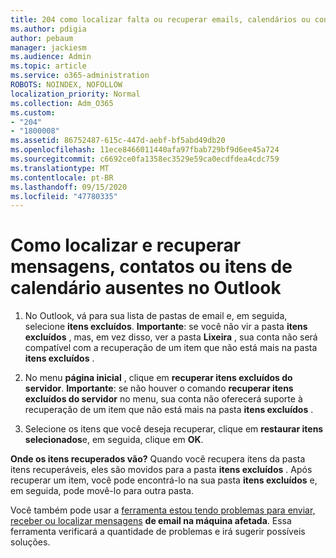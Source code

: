 ```yaml
---
title: 204 como localizar falta ou recuperar emails, calendários ou contatos ausentes do Outlook
ms.author: pdigia
author: pebaum
manager: jackiesm
ms.audience: Admin
ms.topic: article
ms.service: o365-administration
ROBOTS: NOINDEX, NOFOLLOW
localization_priority: Normal
ms.collection: Adm_O365
ms.custom:
- "204"
- "1800008"
ms.assetid: 86752487-615c-447d-aebf-bf5abd49db20
ms.openlocfilehash: 11ece8466011440afa97fbab729bf9d6ee45a724
ms.sourcegitcommit: c6692ce0fa1358ec3529e59ca0ecdfdea4cdc759
ms.translationtype: MT
ms.contentlocale: pt-BR
ms.lasthandoff: 09/15/2020
ms.locfileid: "47780335"
---
```

# <a name="how-to-find-and-recover-missing-messages-contacts-or-calendar-items-in-outlook"></a>Como localizar e recuperar mensagens, contatos ou itens de calendário ausentes no Outlook

1. No Outlook, vá para sua lista de pastas de email e, em seguida, selecione **itens excluídos**. **Importante**: se você não vir a pasta **itens excluídos** , mas, em vez disso, ver a pasta **Lixeira** , sua conta não será compatível com a recuperação de um item que não está mais na pasta **itens excluídos** .

2. No menu **página inicial** , clique em **recuperar itens excluídos do servidor**. **Importante**: se não houver o comando **recuperar itens excluídos do servidor** no menu, sua conta não oferecerá suporte à recuperação de um item que não está mais na pasta **itens excluídos** .

3. Selecione os itens que você deseja recuperar, clique em **restaurar itens selecionados**e, em seguida, clique em **OK**.

**Onde os itens recuperados vão?** Quando você recupera itens da pasta itens recuperáveis, eles são movidos para a pasta **itens excluídos** . Após recuperar um item, você pode encontrá-lo na sua pasta **itens excluídos** e, em seguida, pode movê-lo para outra pasta.

Você também pode usar a [ferramenta estou tendo problemas para enviar, receber ou localizar mensagens](https://aka.ms/SaRA-OutlookSendReceive) **de email na máquina afetada**. Essa ferramenta verificará a quantidade de problemas e irá sugerir possíveis soluções.
